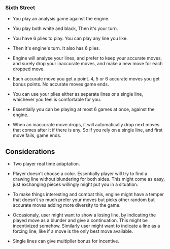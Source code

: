 ### Sixth Street

- You play an analysis game against the engine.
- You play both white and black, Then it's your turn. 
- You have 6 plies to play. You can play any line you like.
- Then it's engine's turn. It also has 6 plies.
- Engine will analyse your lines, and prefer to keep your accurate moves, and surely drop your inaccurate moves, and make a new move for each dropped move.
- Each accurate move you get a point. 4, 5 or 6 accurate moves you get bonus points. No accurate moves game ends.
- You can use your plies either as separate lines or a single line, whichever you feel is comfortable for you.
- Essentially you can be playing at most 6 games at once, against the engine.

- When an inaccurate move drops, it will automatically drop next moves that comes after it if there is any. So if you rely on a single line, and first move fails, game ends.


## Considerations

- Two player real time adaptation.

- Player doesn't choose a color. Essentially player will try to find a drawing line without blundering for both sides. This might come as easy, just exchanging pieces willingly might put you in a situation. 
- To make things interesting and combat this, engine might have a temper that doesn't so much prefer your moves but picks other random but accurate moves adding more diversity to the game.

- Occasionaly, user might want to show a losing line, by indicating the played move as a blunder and give a continuation. This might be incentivized somehow. Similarly user might want to indicate a line as a forcing line, like if a move is the only best move available.

- Single lines can give multiplier bonus for incentive.